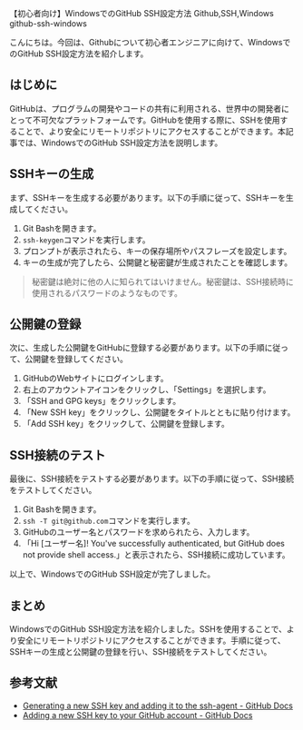 【初心者向け】WindowsでのGitHub SSH設定方法
Github,SSH,Windows
github-ssh-windows

こんにちは。今回は、Githubについて初心者エンジニアに向けて、WindowsでのGitHub SSH設定方法を紹介します。

## はじめに

GitHubは、プログラムの開発やコードの共有に利用される、世界中の開発者にとって不可欠なプラットフォームです。GitHubを使用する際に、SSHを使用することで、より安全にリモートリポジトリにアクセスすることができます。本記事では、WindowsでのGitHub SSH設定方法を説明します。

## SSHキーの生成

まず、SSHキーを生成する必要があります。以下の手順に従って、SSHキーを生成してください。

1. Git Bashを開きます。
2. `ssh-keygen`コマンドを実行します。
3. プロンプトが表示されたら、キーの保存場所やパスフレーズを設定します。
4. キーの生成が完了したら、公開鍵と秘密鍵が生成されたことを確認します。

>秘密鍵は絶対に他の人に知られてはいけません。秘密鍵は、SSH接続時に使用されるパスワードのようなものです。

## 公開鍵の登録

次に、生成した公開鍵をGitHubに登録する必要があります。以下の手順に従って、公開鍵を登録してください。

1. GitHubのWebサイトにログインします。
2. 右上のアカウントアイコンをクリックし、「Settings」を選択します。
3. 「SSH and GPG keys」をクリックします。
4. 「New SSH key」をクリックし、公開鍵をタイトルとともに貼り付けます。
5. 「Add SSH key」をクリックして、公開鍵を登録します。

## SSH接続のテスト

最後に、SSH接続をテストする必要があります。以下の手順に従って、SSH接続をテストしてください。

1. Git Bashを開きます。
2. `ssh -T git@github.com`コマンドを実行します。
3. GitHubのユーザー名とパスワードを求められたら、入力します。
4. 「Hi [ユーザー名]! You've successfully authenticated, but GitHub does not provide shell access.」と表示されたら、SSH接続に成功しています。

以上で、WindowsでのGitHub SSH設定が完了しました。

## まとめ

WindowsでのGitHub SSH設定方法を紹介しました。SSHを使用することで、より安全にリモートリポジトリにアクセスすることができます。手順に従って、SSHキーの生成と公開鍵の登録を行い、SSH接続をテストしてください。

## 参考文献

- [Generating a new SSH key and adding it to the ssh-agent - GitHub Docs](https://docs.github.com/en/authentication/connecting-to-github-with-ssh/generating-a-new-ssh-key-and-adding-it-to-the-ssh-agent)
- [Adding a new SSH key to your GitHub account - GitHub Docs](https://docs.github.com/en/authentication/connecting-to-github-with-ssh/adding-a-new-ssh-key-to-your-github-account)
